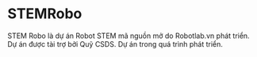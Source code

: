 # STEMRobo
STEM Robo là dự án Robot STEM mã nguồn mở do Robotlab.vn phát triển. Dự án được tài trợ bởi Quỹ CSDS.
Dự án trong quá trình phát triển.
